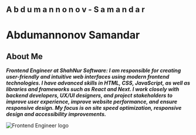 ## A b d u m a n n o n o v - S a m a n d a r

# Abdumannonov Samandar

## About Me

***Frontend Engineer at ShahNur Software: I am responsible for creating user-friendly and intuitive web interfaces using modern frontend technologies. I have advanced skills in HTML, CSS, JavaScript, as well as libraries and frameworks such as React and Next. I work closely with backend developers, UX/UI designers, and project stakeholders to improve user experience, improve website performance, and ensure responsive design. My focus is on site speed optimization, responsive design and accessibility improvements.***

![Frontend Engineer logo](https://example.com/frontend-engineer-logo.png)
 
 
